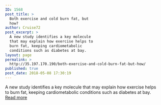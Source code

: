 ```yaml
---
ID: 1568
post_title: >
  Both exercise and cold burn fat, but
  how?
author: Cruise72
post_excerpt: >
  A new study identifies a key molecule
  that may explain how exercise helps to
  burn fat, keeping cardiometabolic
  conditions such as diabetes at bay.
layout: page
permalink: >
  http://35.197.170.190/both-exercise-and-cold-burn-fat-but-how/
published: true
post_date: 2018-05-08 17:30:19
---
```

A new study identifies a key molecule that may explain how exercise helps to burn fat, keeping cardiometabolic conditions such as diabetes at bay.<br/><a style="white-space: nowrap" href="https://www.medicalnewstoday.com/articles/321706.php" class="button purchase" rel="nofollow noopener" target="_blank">Read more</a>